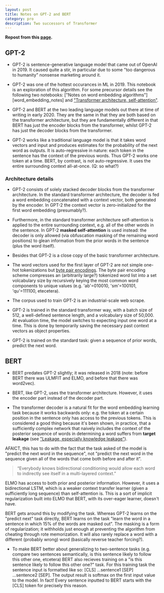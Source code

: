 ```yaml
---
layout: post
title: Notes on GPT-2 and BERT
category: pro
description: Two successors of Transformer
---
```


**Repost from this [page][orig_url].**

## GPT-2

* GPT-2 is sentence-generative language model that came out of OpenAI in 2019. It caused quite a stir, in particular due to some "too dangerous to humanity" nonsense marketing around it.

* GPT-2 was one of the hottest occurances in ML in 2019. This notebook is an exploration of this algorithm. For some precursor details see the following two notebooks: ["Notes on word embedding algorithms"][word_embedding_notes] and ["Transformer architecture, self-attention"][transformer_url].

* GPT-2 and BERT at the two leading language models out there at time of writing in early 2020. They are the same in that they are both based on the transformer architecture, but they are fundamentally different in that BERT has just the encoder blocks from the transformer, whilst GPT-2 has just the decoder blocks from the transformer.

* GPT-2 works like a traditional language model is that it takes word vectors and input and produces estimates for the probability of the next word as outputs. It is auto-regressive in nature: each token in the sentence has the context of the previous words. Thus GPT-2 works one token at a time. BERT, by contrast, is not auto-regressive. It uses the entire surrounding context all-at-once. (Q: so what?)

### Architecture details

* GPT-2 consists of solely stacked decoder blocks from the transformer architecture. In the standard transformer architecture, the decoder is fed a word embedding concatenated with a context vector, both generated by the encoder. In GPT-2 the context vector is zero-initialized for the first word embedding (presumably?).

* Furthermore, in the standard transformer architecture self-attention is applied to the entire surrounding context, e.g. all of the other words in the sentence. In GPT-2 **masked self-attention** is used instead: the decoder is only allowed (via obfuscation masking of the remaining word positions) to glean information from the prior words in the sentence (plus the word itself).

* Besides that GPT-2 is a close copy of the basic transformer architecture.

* The word vectors used for the first layer of GPT-2 are not simple one-hot tokenizations but [byte pair encodings][BPE_wiki]. The byte pair encoding scheme compresses an (arbitrarily large?) tokenized word list into a set volcabulary size by recursively keying the most common word components to unique values (e.g. 'ab'=010010, 'sm'=100101, 'qu'=111100, etecetera).

* The corpus used to train GPT-2 is an industrial-scale web scrape.

* GPT-2 is trained in the standard transformer way, with a batch size of 512, a well-defined sentence length, and a volcabulary size of 50,000. At evaluation time, the model switches to expecting input one word at a time. This is done by temporarily saving the necessary past context vectors as object properties.

* GPT-2 is trained on the standard task: given a sequence of prior words, predict the next word.

## BERT

* BERT predates GPT-2 slightly; it was released in 2018 (note: before BERT there was ULMFIT and ELMO, and before that there was word2vec).

* BERT, like GPT-2, uses the transformer architecture. However, it uses the encoder part instead of the decoder part.

* The transformer decoder is a natural fit for the word embedding learning task because it works backwards only: e.g. the token at a certain position in the sentence only has access to the previous tokens. This is considered a good thing because it's been shown, in practice, that a sufficiently complex network that naively includes the context of the posterior sequence of words in determining a word suffers from **target leakage** (see ["Leakage, especially knowledge leakage"][knowledge_leakage]).

AFAICT, this has to do with the fact that the task asked of the model is "predict the next word in the sequence", not "predict the next word in the sequence given all of the words that come both before and after it".

> “Everybody knows bidirectional conditioning would allow each word to indirectly see itself in a multi-layered context.”

ELMO has access to both prior and posterior information. However, it uses a bidirectional LSTM, which is a weaker context transfer learner (given a sufficiently long sequence) than self-attention is. This is a sort of implicit regularization built into ELMO that BERT, with its over-eager learner, doesn't have.

BERT gets around this by modifying the task. Whereas GPT-2 learns on the "predict next" task directly, BERT learns on the task "learn the word in a sentence in which 15% of the words are masked out". The masking is a form of regularization; it withholds just enough at preventing the algorithm from cheating through rote memorization. It will also rarely replace a word with a different (probably wrong) word (basically reverse teacher forcing?).

* To make BERT better about generalizing to two-sentence tasks (e.g. compare two sentences semantically, is this sentence likely to follow this other one, etcetera) BERT also recieves training on a "is this sentence likely to follow this other one?" task. For this training task the sentence input is formatted like so: [CLS] ...sentence1 [SEP] ...sentence2 [SEP]. The output result is softmax on the first input value to the model. In fact! Every sentence inputted to BERT starts with the [CLS] token for precisely this reason.


[orig_url]: https://www.kaggle.com/residentmario/notes-on-gpt-2-and-bert-models
[word_enbedding_notes]: https://www.kaggle.com/residentmario/notes-on-word-embedding-algorithms/
[transformer_url]: https://www.kaggle.com/residentmario/transformer-architecture-self-attention
[BPE_wiki]: https://en.wikipedia.org/wiki/Byte_pair_encoding
[knowledge_leakage]: https://www.kaggle.com/residentmario/leakage-especially-knowledge-leakage

